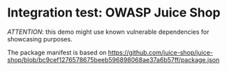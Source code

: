 # Integration test: OWASP Juice Shop

*ATTENTION*: this demo might use known vulnerable dependencies for showcasing purposes.

The package manifest is based on
<https://github.com/juice-shop/juice-shop/blob/bc9cef1276578675beeb596898068ae37a6b57ff/package.json>
